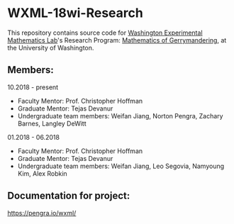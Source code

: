 # WXML-18wi-Research

This repository contains source code for <a href="http://wxml.math.washington.edu/">Washington Experimental Mathematics Lab</a>'s Research Program: <u>Mathematics of Gerrymandering</u>, at the University of Washington.<br />

## Members:

10.2018 - present<br />
* Faculty Mentor: Prof. Christopher Hoffman
* Graduate Mentor: Tejas Devanur
* Undergraduate team members: Weifan Jiang, Norton Pengra, Zachary Barnes, Langley DeWitt

01.2018 - 06.2018<br />
* Faculty Mentor: Prof. Christopher Hoffman
* Graduate Mentor: Tejas Devanur
* Undergraduate team members: Weifan Jiang, Leo Segovia, Namyoung Kim, Alex Robkin

## Documentation for project:
https://pengra.io/wxml/
